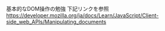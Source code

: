 基本的なDOM操作の勉強 下記リンクを参照
https://developer.mozilla.org/ja/docs/Learn/JavaScript/Client-side_web_APIs/Manipulating_documents